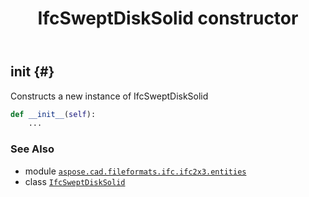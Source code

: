﻿---
title: IfcSweptDiskSolid constructor
second_title: Aspose.CAD for Python via .NET API References
description: 
type: docs
weight: 10
url: /python-net/aspose.cad.fileformats.ifc.ifc2x3.entities/ifcsweptdisksolid/__init__/
is_root: false
---

## __init__ {#}

Constructs a new instance of IfcSweptDiskSolid



```python
def __init__(self):
    ...
```





### See Also
* module [`aspose.cad.fileformats.ifc.ifc2x3.entities`](../../)
* class [`IfcSweptDiskSolid`](/cad/python-net/aspose.cad.fileformats.ifc.ifc2x3.entities/ifcsweptdisksolid)
